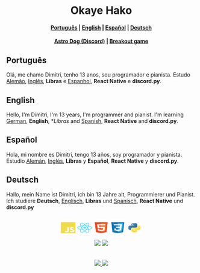 # <center>Okaye Hako</center>
#### <center>[Português](#português) | [English](#english) | [Español](#español) | [Deutsch](#deutsch)</center>
#### <center>[Astro Dog (Discord)](https://astrodog.vercel.app) | [Breakout game](https://karenlemos.github.io/Breakout/)</center>

## Português

Olá, me chamo Dimitri, tenho 13 anos, sou programador e pianista. Estudo [Alemão](#deutsch), [Inglês](#english), **Libras** e [Espanhol](#español), **React Native** e **discord.py**.


## English

Hello, I'm Dimitri, I'm 13 years, I'm programmer and pianist. I'm learning [German](#deutsh), **English**, **Libras* and [Spanish](#español), **React Native** and **discord.py**.


## Español

Hola, mi nombre es Dimitri, tengo 13 años, soy programador y pianista. Estudio [Alemán](#deutch), [Inglés](#english), **Libras** y **Español**, **React Native** y **discord.py**.


## Deutsch

Hallo, mein Name ist Dimitri, ich bin 13 Jahre alt, Programmierer und Pianist. Ich studiere **Deutsch**, [Englisch](#english), **Libras** und [Spanisch](#español), **React Native** und **discord.py**

<div style="display: inline_block" align="center"><br>
  <img align="center" alt="Js" height="30" width="40" src="https://raw.githubusercontent.com/devicons/devicon/master/icons/javascript/javascript-plain.svg">
  <img align="center" alt="React" height="30" width="40" src="https://raw.githubusercontent.com/devicons/devicon/master/icons/react/react-original.svg">
  <img align="center" alt="HTML" height="30" width="40" src="https://raw.githubusercontent.com/devicons/devicon/master/icons/html5/html5-original.svg">
  <img align="center" alt="CSS" height="30" width="40" src="https://raw.githubusercontent.com/devicons/devicon/master/icons/css3/css3-original.svg">
  <img align="center" alt="Python" height="30" width="40" src="https://raw.githubusercontent.com/devicons/devicon/master/icons/python/python-original.svg">
</div>
<br>
<div align="center">
  <a href="https://instagram.com/okayehako" target="_blank"><img src="https://img.shields.io/badge/-Instagram-%23E4405F?style=for-the-badge&logo=instagram&logoColor=white" target="_blank"></a>
  <a href="https://discord.gg/hBXbGnCVAZ" target="_blank"><img src="https://img.shields.io/badge/Discord-7289DA?style=for-the-badge&logo=discord&logoColor=white" target="_blank"></a> 
</div>
<br><br>
<div align="center">
  <a href="https://github.com/okayehako">
    <img height="180em" src="https://github-readme-stats.vercel.app/api?username=okayehako&show_icons=true&theme=dracula&include_all_commits=true&count_private=true"/>
    <img height="180em" src="https://github-readme-stats.vercel.app/api/top-langs/?username=okayehako&layout=compact&langs_count=7&theme=dracula"/>
  </a>
</div>
